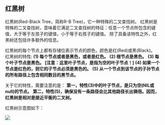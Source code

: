 ## 红黑树

红黑树(Red-Black Tree，简称R-B Tree)，它一种特殊的二叉查找树。
红黑树是特殊的二叉查找树，意味着它满足二叉查找树的特征：任意一个节点所包含的键值，大于等于左孩子的键值，小于等于右孩子的键值。
除了具备该特性之外，红黑树还包括许多额外的信息。

红黑树的每个节点上都有存储位表示节点的颜色，颜色是红(Red)或黑(Black)。
红黑树的特性:
**(1) 每个节点或者是黑色，或者是红色。**
**(2) 根节点是黑色。**
**(3) 每个叶子节点是黑色。 [注意：这里叶子节点，是指为空的叶子节点！]**
**(4) 如果一个节点是红色的，则它的子节点必须是黑色的。**
**(5) 从一个节点到该节点的子孙节点的所有路径上包含相同数目的黑节点。**

关于它的特性，需要注意的是：
**第一，特性(3)中的叶子节点，是只为空(NIL或null)的节点。**
**第二，特性(5)，确保没有一条路径会比其他路径长出俩倍。因而，红黑树是相对是接近平衡的二叉树。**

红黑树示意图如下：

![](E:\gitWork\-\java\算法与数据结构\img\1.jpg)

